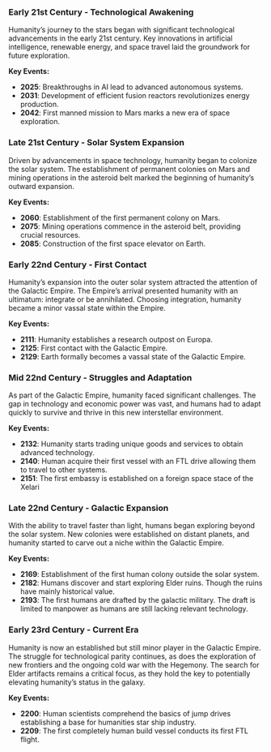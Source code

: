 ### Early 21st Century - Technological Awakening
Humanity’s journey to the stars began with significant technological advancements in the early 21st century. 
Key innovations in artificial intelligence, renewable energy, 
and space travel laid the groundwork for future exploration.

**Key Events:**
- **2025**: Breakthroughs in AI lead to advanced autonomous systems.
- **2031**: Development of efficient fusion reactors revolutionizes energy production.
- **2042**: First manned mission to Mars marks a new era of space exploration.

### Late 21st Century - Solar System Expansion
Driven by advancements in space technology, 
humanity began to colonize the solar system. 
The establishment of permanent colonies on Mars and mining operations 
in the asteroid belt marked the beginning of humanity’s outward expansion.

**Key Events:**
- **2060**: Establishment of the first permanent colony on Mars.
- **2075**: Mining operations commence in the asteroid belt, providing crucial resources.
- **2085**: Construction of the first space elevator on Earth.

### Early 22nd Century - First Contact
Humanity’s expansion into the outer solar system attracted the attention of the Galactic Empire. 
The Empire’s arrival presented humanity with an ultimatum: 
integrate or be annihilated. Choosing integration, 
humanity became a minor vassal state within the Empire.

**Key Events:**
- **2111**: Humanity establishes a research outpost on Europa.
- **2125**: First contact with the Galactic Empire.
- **2129**: Earth formally becomes a vassal state of the Galactic Empire.

### Mid 22nd Century - Struggles and Adaptation
As part of the Galactic Empire, humanity faced significant challenges. 
The gap in technology and economic power was vast, 
and humans had to adapt quickly to survive and thrive in this new interstellar environment.

**Key Events:**
- **2132**: Humanity starts trading unique goods and services to obtain advanced technology.
- **2140**: Human acquire their first vessel with an FTL drive allowing them to travel to other systems.
- **2151**: The first embassy is established on a foreign space stace of the Xelari

### Late 22nd Century - Galactic Expansion
With the ability to travel faster than light, 
humans began exploring beyond the solar system. 
New colonies were established on distant planets, 
and humanity started to carve out a niche within the Galactic Empire.

**Key Events:**
- **2169**: Establishment of the first human colony outside the solar system.
- **2182**: Humans discover and start exploring Elder ruins. Though the ruins have mainly historical value.
- **2193**: The first humans are drafted by the galactic military. The draft is limited to manpower as humans are still lacking relevant technology.

### Early 23rd Century - Current Era
Humanity is now an established but still minor player in the Galactic Empire. 
The struggle for technological parity continues, 
as does the exploration of new frontiers and the ongoing cold war with the Hegemony. 
The search for Elder artifacts remains a critical focus, 
as they hold the key to potentially elevating humanity’s status in the galaxy.

**Key Events:**
- **2200**: Human scientists comprehend the basics of jump drives establishing a base for humanities star ship industry.
- **2209**: The first completely human build vessel conducts its first FTL flight.
